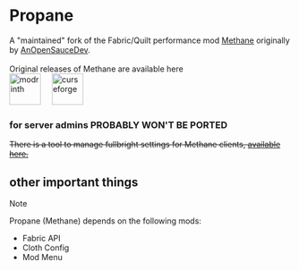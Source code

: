 # Propane

A "maintained" fork of
the Fabric/Quilt performance mod [Methane](https://github.com/AnOpenSauceDev/Methane-mod) originally
by [AnOpenSauceDev](https://github.com/AnOpenSauceDev).<br><br>
Original releases of Methane are available here<br>
[<img alt="modrinth" height="56" src="https://cdn.jsdelivr.net/npm/@intergrav/devins-badges@3/assets/cozy/available/modrinth_vector.svg">](https://modrinth.com/mod/methane)  &nbsp;&nbsp;&nbsp; [<img alt="curseforge" height="56" src="https://cdn.jsdelivr.net/npm/@intergrav/devins-badges@3/assets/cozy/available/curseforge_vector.svg">](https://legacy.curseforge.com/minecraft/mc-mods/methane)

### for server admins PROBABLY WON'T BE PORTED

~~There is a tool to manage fullbright settings for Methane
clients, [available here.](https://github.com/AnOpenSauceDev/Methane-Server-Utils)~~

## other important things
> [!NOTE]
> Propane (Methane) depends on the following mods:
> - Fabric API 
> - Cloth Config
> - Mod Menu